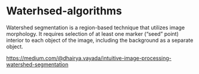 # Waterhsed-algorithms
Watershed segmentation is a region-based technique that utilizes image morphology. It requires selection of at least one marker (“seed” point) interior to each object of the image, including the background as a separate object.

https://medium.com/@dhairya.vayada/intuitive-image-processing-watershed-segmentation

